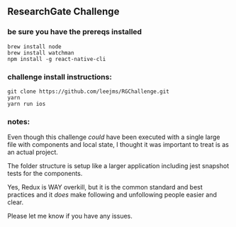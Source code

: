 ## ResearchGate Challenge

### be sure you have the prereqs installed
```
brew install node
brew install watchman
npm install -g react-native-cli
```
### challenge install instructions:
```
git clone https://github.com/leejms/RGChallenge.git
yarn
yarn run ios
```

### notes:
Even though this challenge _could_ have been executed with a single large file with components and local state, I thought it was important to treat is as an actual project.

The folder structure is setup like a larger application including jest snapshot tests for the components.

Yes, Redux is WAY overkill, but it is the common standard and best practices and it _does_ make following and unfollowing people easier and clear.

Please let me know if you have any issues.
